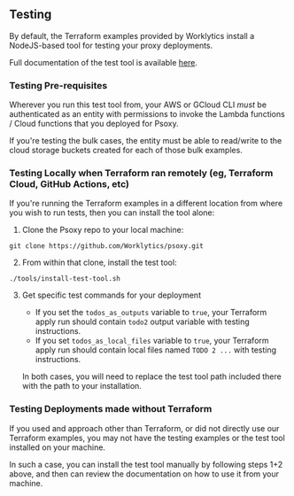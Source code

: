 ## Testing

By default, the Terraform examples provided by Worklytics install a NodeJS-based tool for testing
your proxy deployments.

Full documentation of the test tool is available [here](psoxy-test-tool.md).

### Testing Pre-requisites

Wherever you run this test tool from, your AWS or GCloud CLI _must_ be authenticated as an entity
with permissions to invoke the Lambda functions / Cloud functions that you deployed for Psoxy.

If you're testing the bulk cases, the entity must be able to read/write to the cloud storage buckets
created for each of those bulk examples.

### Testing Locally when Terraform ran remotely (eg, Terraform Cloud, GitHub Actions, etc)

If you're running the Terraform examples in a different location from where you wish to run tests,
then you can install the tool alone:

1. Clone the Psoxy repo to your local machine:

```shell
git clone https://github.com/Worklytics/psoxy.git
```

2. From within that clone, install the test tool:

```shell
./tools/install-test-tool.sh
```

3.  Get specific test commands for your deployment

    - If you set the `todos_as_outputs` variable to `true`, your Terraform apply run should contain
      `todo2` output variable with testing instructions.
    - If you set `todos_as_local_files` variable to `true`, your Terraform apply run should contain
      local files named `TODO 2 ...` with testing instructions.

    In both cases, you will need to replace the test tool path included there with the path to your
    installation.

### Testing Deployments made without Terraform

If you used and approach other than Terraform, or did not directly use our Terraform examples, you
may not have the testing examples or the test tool installed on your machine.

In such a case, you can install the test tool manually by following steps 1+2 above, and then can
review the documentation on how to use it from your machine.
